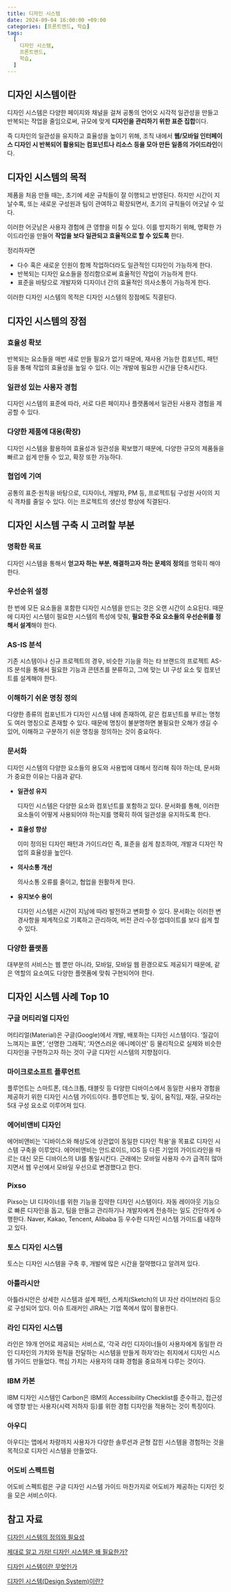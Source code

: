 ```yaml
---
title: 디자인 시스템
date: 2024-09-04 16:00:00 +09:00
categories: [프론트엔드, 학습]
tags:
  [
    디자인 시스템,
    프론트엔드,
    학습,
  ]
---
```


## 디자인 시스템이란
디자인 시스템은 다양한 페이지와 채널을 걸쳐 공통의 언어오 시각적 일관성을 만들고 반복되는 작업을 줄임으로써, 규모에 맞게 **디자인을 관리하기 위한 표준 집합**이다. 

즉 디자인의 일관성을 유지하고 효율성을 높이기 위해, 조직 내에서 **웹/모바일 인터페이스 디자인 시 반복되어 활용되는 컴포넌트나 리소스 등을 모아 만든 일종의 가이드라인**이다.

## 디자인 시스템의 목적
제품을 처음 만들 때는, 초기에 세운 규칙들이 잘 이행되고 반영된다. 하지만 시간이 지날수록, 또는 새로운 구성원과 팀이 관여하고 확장되면서, 초기의 규칙들이 어긋날 수 있다. 

이러한 어긋남은 사용자 경험에 큰 영향을 미칠 수 있다. 이를 방지하기 위해, 명확한 가이드라인을 만들어 **작업을 보다 일관되고 효율적으로 할 수 있도록** 한다.

정리하자면
- 다수 혹은 새로운 인원이 함께 작업하더라도 일관적인 디자인이 가능하게 한다.
- 반복되는 디자인 요소들을 정리함으로써 효율적인 작업이 가능하게 한다.
- 표준을 바탕으로 개발자와 디자이너 간의 효율적인 의사소통이 가능하게 한다.

이러한 디자인 시스템의 목적은 디자인 시스템의 장점에도 직결된다.

## 디자인 시스템의 장점

### 효율성 확보
반복되는 요소들을 매번 새로 만들 필요가 없기 때문에, 재사용 가능한 컴포넌트, 패턴 등을 통해 작업의 효율성을 높일 수 있다. 이는 개발에 필요한 시간을 단축시킨다.

### 일관성 있는 사용자 경험
디자인 시스템의 표준에 따라, 서로 다른 페이지나 플랫폼에서 일관된 사용자 경험을 제공할 수 있다.

### 다양한 제품에 대응(확장)
디자인 시스템을 활용하여 효율성과 일관성을 확보했기 때문에, 다양한 규모의 제품들을 빠르고 쉽게 만들 수 있고, 확장 또한 가능하다.

### 협업에 기여
공통의 표준·원칙을 바탕으로, 디자이너, 개발자, PM 등, 프로젝트팀 구성원 사이의 지식 격차를 줄일 수 있다. 이는 프로젝트의 생산성 향상에 직결된다.

## 디자인 시스템 구축 시 고려할 부분

### 명확한 목표
디자인 시스템을 통해서 **얻고자 하는 부분, 해결하고자 하는 문제의 정의**를 명확히 해야 한다.

### 우선순위 설정
한 번에 모든 요소들을 포함한 디자인 시스템을 만드는 것은 오랜 시간이 소요된다. 때문에 디자인 시스템이 필요한 시스템의 특성에 맞춰, **필요한 주요 요소들의 우선순위를 정해서 설계**해야 한다.

### AS-IS 분석
기존 시스템이나 신규 프로젝트의 경우, 비슷한 기능을 하는 타 브랜드의 프로젝트 AS-IS 분석을 통해서 필요한 기능과 콘텐츠를 분류하고, 그에 맞는 UI 구성 요소 및 컴포넌트를 설계해야 한다.

### 이해하기 쉬운 명칭 정의
다양한 종류의 컴포넌트가 디자인 시스템 내에 존재하여, 같은 컴포넌트를 부르는 명청도 여러 명칭으로 존재할 수 있다. 때문에 명칭이 불분명하면 불필요한 오해가 생길 수 있어, 이해하고 구분하기 쉬운 명칭을 정의하는 것이 중요하다.

### 문서화
디자인 시스템의 다양한 요소들의 용도와 사용법에 대해서 정리해 줘야 하는데, 문서화가 중요한 이유는 다음과 같다.

- **일관성 유지**

  디자인 시스템은 다양한 요소와 컴포넌트를 포함하고 있다. 문서화를 통해, 이러한 요소들이 어떻게 사용되어야 하는지를 명확히 하여 일관성을 유지하도록 한다.

- **효율성 향상**

  이미 정의된 디자인 패턴과 가이드라인 즉, 표준을 쉽게 참조하여, 개발과 디자인 작업의 효율성을 높인다.

- **의사소통 개선**

  의사소통 오류를 줄이고, 협업을 원활하게 한다.

- **유지보수 용이**

  디자인 시스템은 시간이 지남에 따라 발전하고 변화할 수 있다. 문서화는 이러한 변경사항을 체계적으로 기록하고 관리하여, 버전 관리·수정·업데이트를 보다 쉽게 할 수 있다.

### 다양한 플랫폼
대부분의 서비스는 웹 뿐만 아니라, 모바일, 모바일 웹 환경으로도 제공되기 때문에, 같은 역할의 요소여도 다양한 플랫폼에 맞춰 구현되어야 한다.

## 디자인 시스템 사례 Top 10

### 구글 머티리얼 디자인
머티리얼(Material)은 구글(Google)에서 개발, 배포하는 디자인 시스템이다. ‘질감이 느껴지는 표면’, ‘선명한 그래픽’, ‘자연스러운 애니메이션’ 등 물리적으로 실제와 비슷한 디자인을 구현하고자 하는 것이 구글 디자인 시스템의 지향점이다.

### 마이크로소프트 플루언트
플루언트는 스마트폰, 데스크톱, 태블릿 등 다양한 디바이스에서 동일한 사용자 경험을 제공하기 위한 디자인 시스템 가이드이다. 플루언트는 빛, 깊이, 움직임, 재질, 규모라는 5대 구성 요소로 이루어져 있다.

### 에어비앤비 디자인
에어비앤비는 '디바이스와 해상도에 상관없이 동일한 디자인 적용'을 목표로  디자인 시스템 구축을 이루었다. 에어비앤비는 안드로이드, IOS 등 다른 기업의 가이드라인을 따르는 대신 모든 디바이스의 UI를 통일시킨다. 근래에는 모바일 사용자 수가 급격히 많아지면서 웹 우선에서 모바일 우선으로 변경했다고 한다.

### Pixso
Pixso는 UI 디자이너를 위한 기능을 집약한 디자인 시스템이다. 자동 레이아웃 기능으로 빠른 디자인을 돕고, 팀을 만들고 관리하기나 개발자에게 전송하는 일도 간단하게 수행한다. Naver, Kakao, Tencent, Alibaba 등 우수한 디자인 시스템 가이드를 내장하고 있다.

### 토스 디자인 시스템
토스는 디자인 시스템을 구축 후, 개발에 많은 시간을 절약했다고 알려져 있다.

### 아틀라시안
아틀라시안은 상세한 시스템과 설계 패턴, 스케치(Sketch)의 UI 자산 라이브러리 등으로 구성되어 있다. 이슈 트래커인 JIRA는 기업 쪽에서 많이 활용한다.

### 라인 디자인 시스템
라인은 19개 언어로 제공되는 서비스로, ‘각국 라인 디자이너들이 사용자에게 동일한 라인 디자인의 가치와 원칙을 전달하는 시스템을 만들게 하자’라는 취지에서 디자인 시스템 가이드 만들었다.  핵심 가치는 사용자의 대화 경험을 중요하게 다루는 것이다.

### IBM 카본
IBM 디자인 시스템인 Carbon은 IBM의 Accessibility Checklist를 준수하고, 접근성에 영향 받는 사용자(시력 저하자 등)를 위한 경험 디자인을 적용하는 것이 특징이다.

### 아우디
아우디는 앱에서 차량까지 사용자가 다양한 솔루션과 균형 잡힌 시스템을 경험하는 것을 목적으로 디자인 시스템을 만들었다.

### 어도비 스펙트럼
어도비 스펙트럼은 구글 디자인 시스템 가이드 마찬가지로 어도비가 제공하는 디자인 킷을 모은 서비스이다.

## 참고 자료
[디자인 시스템의 정의와 필요성](https://brunch.co.kr/@yu0/55)

[제대로 알고 가자! 디자인 시스템은 왜 필요한가?](https://pixso.net/kr/skills/design-system/)

[디자인 시스템이란 무엇인가](https://devocean.sk.com/blog/techBoardDetail.do?ID=163710)

[디자인 시스템(Design System)이란?](https://ykss.netlify.app/web/design_system/)